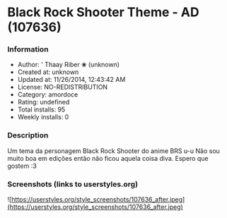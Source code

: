 # Black Rock Shooter Theme - AD (107636)

### Information
- Author: ' Thaay Riber ❀ (unknown)
- Created at: unknown
- Updated at: 11/26/2014, 12:43:42 AM
- License: NO-REDISTRIBUTION
- Category: amordoce
- Rating: undefined
- Total installs: 95
- Weekly installs: 0


### Description
Um tema da personagem Black Rock Shooter do anime BRS u-u
Não sou muito boa em edições então não ficou aquela coisa diva.
Espero que gostem :3


### Screenshots (links to userstyles.org)
![https://userstyles.org/style_screenshots/107636_after.jpeg](https://userstyles.org/style_screenshots/107636_after.jpeg)


